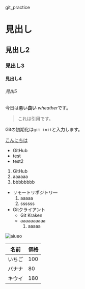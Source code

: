 git_practice

# 見出し

## 見出し2

### 見出し3

#### 見出し4

###### 見出5

今日は~~悪い~~**良い** *wheather*です。

> これは引用です。

Gitの初期化は`git init`と入力します。

[こんにちは](https://tomosta.jo)

- GitHub
- test
- test2

1. GitHub
2. aaaaaa
3. bbbbbbbb

- リモートリポジトリ―
  1. aaaaa
  2. ssssss
- Gitクライアント
  - Git Kraken
  - aaaaaaaaaa
    1. aaaaa

![aiueo](https://recipe.kc-cloud.jp/wp-content/uploads/2018/03/04-01-%E3%83%91%E3%82%BF%E3%83%BC%E3%83%B33%EF%BC%9AELB%E8%A8%BC%E6%98%8E%E6%9B%B8%E2%86%92EC2%E5%A4%96%E9%83%A8SSL%E8%A8%BC%E6%98%8E%E6%9B%B8.png)

名前 | 価格
--- | ---
いちご | 100
バナナ | 80
キウイ | 180
